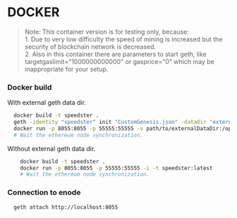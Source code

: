 

  # DOCKER
  
  > Note: This container version is for testing only, because: <br>
    1. Due to very low difficulty the speed of mining is increased but the security of blockchain network is decreased. <br>
    2. Also in this container there are parameters to start geth, like targetgaslimit="1000000000000" or gasprice="0" which may be inappropriate for your setup.
  
  ### Docker build
  With external geth data dir.
  ```bash
    docker build -t speedster .
    geth -identity "speedster" init "CustomGenesis.json" -datadir "externalDataDir"  
    docker run -p 8055:8055 -p 55555:55555 -v path/to/externalDataDir:/opt/blockchain/datadir -i -t speedster:latest
    # Wait the ethereum node synchronization.
  ```
  
  Without external geth data dir.
  ```bash
      docker build -t speedster .
      docker run -p 8055:8055 -p 55555:55555 -i -t speedster:latest
      # Wait the ethereum node synchronization.
   ```
  
  ### Connection to enode
  ```bash
    geth attach http://localhost:8055
  ```
  
